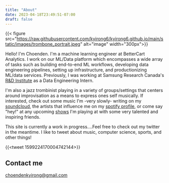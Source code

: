 ```yaml
---
title: "About"
date: 2023-04-18T23:49:51-07:00
draft: false
---
```


{{< figure src="https://raw.githubusercontent.com/kyirong6/kyirong6.github.io/main/static/images/trombone_portrait.jpeg" alt="image" width="300px">}}

Hello! I'm Choenden. I'm a machine learning engineer at BetterCart Analytics. I work on our ML/Data platform which encompasses a wide array of tasks such as building end-to-end ML workflows, developing data engineering pipelines, setting up infrastructure, and productionizing ML/data services. Previously, I was working at Samsung Research Canada's [R&D Institute](https://research.samsung.com/srca) as a Data Engineering Intern. 

I'm also a jazz trombinist playing in a variety of groups/settings that centers around improvisation as a means to express ones self musically. If interested, check out some music I'm -very slowly- writing on my [soundcloud](https://soundcloud.com/choenden-kyirong), the artists that influence me on my [spotify profile](https://open.spotify.com/user/12182139320?si=17bed67a334541f4), or come say "hey!" at any upcoming [shows](https://linktr.ee/ckyirong) I'm playing at with some very talented and inspiring friends.

This site is currently a work in progress....Feel free to check out my twitter in the meantime. I like to tweet about music, computer science, sports, and other things!

{{<tweet 1599224170004742144>}}

## Contact me

[choendenkyirong@gmail.com](mailto:choendenkyirong@gmail.com)